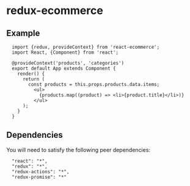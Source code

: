 # redux-ecommerce

## Example

```
  import {redux, provideContext} from 'react-ecommerce';
  import React, {Component} from 'react';

  @provideContext('products', 'categories')
  export default App extends Component {
    render() {
      return (
        const products = this.props.products.data.items;
          <ul>
            {products.map((product) => <li>{product.title}</li>)}
          </ul>
      );
    }
  }
```

## Dependencies

You will need to satisfy the following peer dependencies:

```
  "react": "*",
  "redux": "*",
  "redux-actions": "*",
  "redux-promise": "*"
```
